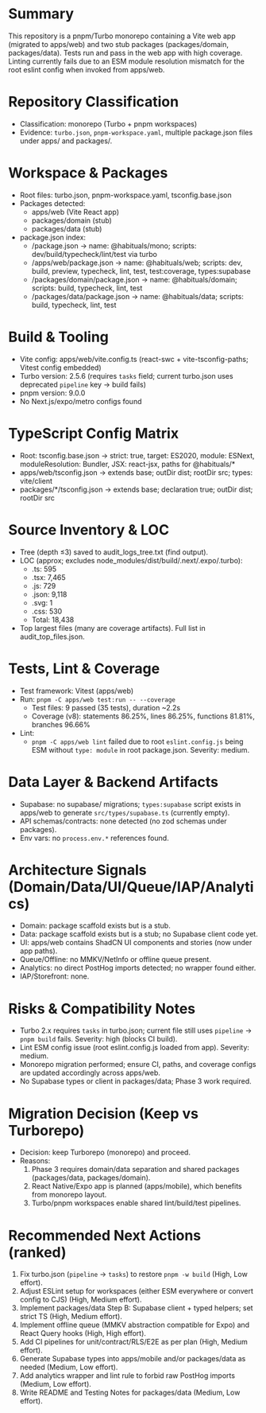 # Summary
This repository is a pnpm/Turbo monorepo containing a Vite web app (migrated to apps/web) and two stub packages (packages/domain, packages/data). Tests run and pass in the web app with high coverage. Linting currently fails due to an ESM module resolution mismatch for the root eslint config when invoked from apps/web.

# Repository Classification
- Classification: monorepo (Turbo + pnpm workspaces)
- Evidence: `turbo.json`, `pnpm-workspace.yaml`, multiple package.json files under apps/ and packages/.

# Workspace & Packages
- Root files: turbo.json, pnpm-workspace.yaml, tsconfig.base.json
- Packages detected:
  - apps/web (Vite React app)
  - packages/domain (stub)
  - packages/data (stub)
- package.json index:
  - /package.json → name: @habituals/mono; scripts: dev/build/typecheck/lint/test via turbo
  - /apps/web/package.json → name: @habituals/web; scripts: dev, build, preview, typecheck, lint, test, test:coverage, types:supabase
  - /packages/domain/package.json → name: @habituals/domain; scripts: build, typecheck, lint, test
  - /packages/data/package.json → name: @habituals/data; scripts: build, typecheck, lint, test

# Build & Tooling
- Vite config: apps/web/vite.config.ts (react-swc + vite-tsconfig-paths; Vitest config embedded)
- Turbo version: 2.5.6 (requires `tasks` field; current turbo.json uses deprecated `pipeline` key → build fails)
- pnpm version: 9.0.0
- No Next.js/expo/metro configs found

# TypeScript Config Matrix
- Root: tsconfig.base.json → strict: true, target: ES2020, module: ESNext, moduleResolution: Bundler, JSX: react-jsx, paths for @habituals/*
- apps/web/tsconfig.json → extends base; outDir dist; rootDir src; types: vite/client
- packages/*/tsconfig.json → extends base; declaration true; outDir dist; rootDir src

# Source Inventory & LOC
- Tree (depth ≤3) saved to audit_logs_tree.txt (find output).
- LOC (approx; excludes node_modules/dist/build/.next/.expo/.turbo):
  - .ts: 595
  - .tsx: 7,465
  - .js: 729
  - .json: 9,118
  - .svg: 1
  - .css: 530
  - Total: 18,438
- Top largest files (many are coverage artifacts). Full list in audit_top_files.json.

# Tests, Lint & Coverage
- Test framework: Vitest (apps/web)
- Run: `pnpm -C apps/web test:run -- --coverage`
  - Test files: 9 passed (35 tests), duration ~2.2s
  - Coverage (v8): statements 86.25%, lines 86.25%, functions 81.81%, branches 96.66%
- Lint:
  - `pnpm -C apps/web lint` failed due to root `eslint.config.js` being ESM without `type: module` in root package.json. Severity: medium.

# Data Layer & Backend Artifacts
- Supabase: no supabase/ migrations; `types:supabase` script exists in apps/web to generate `src/types/supabase.ts` (currently empty).
- API schemas/contracts: none detected (no zod schemas under packages).
- Env vars: no `process.env.*` references found.

# Architecture Signals (Domain/Data/UI/Queue/IAP/Analytics)
- Domain: package scaffold exists but is a stub.
- Data: package scaffold exists but is a stub; no Supabase client code yet.
- UI: apps/web contains ShadCN UI components and stories (now under app paths).
- Queue/Offline: no MMKV/NetInfo or offline queue present.
- Analytics: no direct PostHog imports detected; no wrapper found either.
- IAP/Storefront: none.

# Risks & Compatibility Notes
- Turbo 2.x requires `tasks` in turbo.json; current file still uses `pipeline` → `pnpm build` fails. Severity: high (blocks CI build).
- Lint ESM config issue (root eslint.config.js loaded from app). Severity: medium.
- Monorepo migration performed; ensure CI, paths, and coverage configs are updated accordingly across apps/web.
- No Supabase types or client in packages/data; Phase 3 work required.

# Migration Decision (Keep vs Turborepo)
- Decision: keep Turborepo (monorepo) and proceed.
- Reasons:
  1. Phase 3 requires domain/data separation and shared packages (packages/data, packages/domain).
  2. React Native/Expo app is planned (apps/mobile), which benefits from monorepo layout.
  3. Turbo/pnpm workspaces enable shared lint/build/test pipelines.

# Recommended Next Actions (ranked)
1. Fix turbo.json (`pipeline` → `tasks`) to restore `pnpm -w build` (High, Low effort).
2. Adjust ESLint setup for workspaces (either ESM everywhere or convert config to CJS) (High, Medium effort).
3. Implement packages/data Step B: Supabase client + typed helpers; set strict TS (High, Medium effort).
4. Implement offline queue (MMKV abstraction compatible for Expo) and React Query hooks (High, High effort).
5. Add CI pipelines for unit/contract/RLS/E2E as per plan (High, Medium effort).
6. Generate Supabase types into apps/mobile and/or packages/data as needed (Medium, Low effort).
7. Add analytics wrapper and lint rule to forbid raw PostHog imports (Medium, Low effort).
8. Write README and Testing Notes for packages/data (Medium, Low effort).
